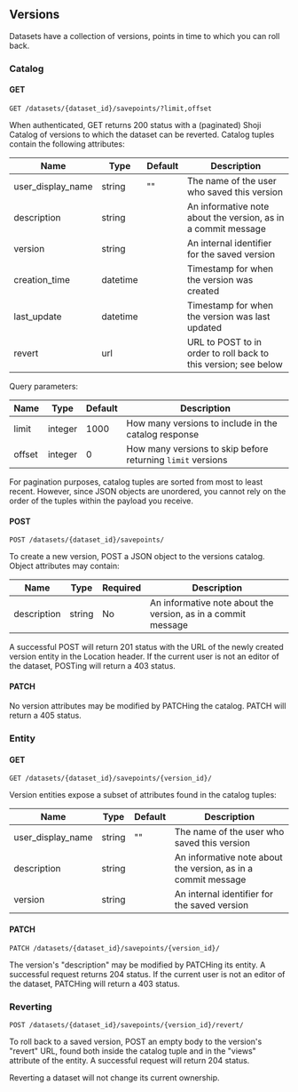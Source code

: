 ## Versions

Datasets have a collection of versions, points in time to which you can roll back. 

### Catalog

#### GET

`GET /datasets/{dataset_id}/savepoints/?limit,offset`

When authenticated, GET returns 200 status with a (paginated) Shoji Catalog of versions to which the dataset can be reverted. Catalog tuples contain the following attributes:

Name | Type | Default | Description
---- | ---- | ------- | -----------
user_display_name | string | "" | The name of the user who saved this version
description | string | | An informative note about the version, as in a commit message
version | string |  | An internal identifier for the saved version
creation_time | datetime | | Timestamp for when the version was created
last_update | datetime | | Timestamp for when the version was last updated
revert | url | | URL to POST to in order to roll back to this version; see below

Query parameters:

Name | Type | Default | Description
---- | ---- | ------- | -----------
limit | integer | 1000 | How many versions to include in the catalog response
offset | integer | 0 | How many versions to skip before returning `limit` versions

For pagination purposes, catalog tuples are sorted from most to least recent. However, since JSON objects are unordered, you cannot rely on the order of the tuples within the payload you receive.

#### POST

`POST /datasets/{dataset_id}/savepoints/`

To create a new version, POST a JSON object to the versions catalog. Object attributes may contain: 

Name | Type | Required | Description
---- | ---- | -------- | -----------
description | string | No | An informative note about the version, as in a commit message

A successful POST will return 201 status with the URL of the newly created version entity in the Location header. If the current user is not an editor of the dataset, POSTing will return a 403 status. 

#### PATCH

No version attributes may be modified by PATCHing the catalog. PATCH will return a 405 status. 

### Entity

#### GET

`GET /datasets/{dataset_id}/savepoints/{version_id}/`

Version entities expose a subset of attributes found in the catalog tuples:

Name | Type | Default | Description
---- | ---- | ------- | -----------
user_display_name | string | "" | The name of the user who saved this version
description | string | | An informative note about the version, as in a commit message
version | string |  | An internal identifier for the saved version

#### PATCH

`PATCH /datasets/{dataset_id}/savepoints/{version_id}/`

The version's "description" may be modified by PATCHing its entity. A successful request returns 204 status. If the current user is not an editor of the dataset, PATCHing will return a 403 status. 

### Reverting

`POST /datasets/{dataset_id}/savepoints/{version_id}/revert/`

To roll back to a saved version, POST an empty body to the version's "revert" URL, found both inside the catalog tuple and in the "views" attribute of the entity. A successful request will return 204 status.

Reverting a dataset will not change its current ownership.
